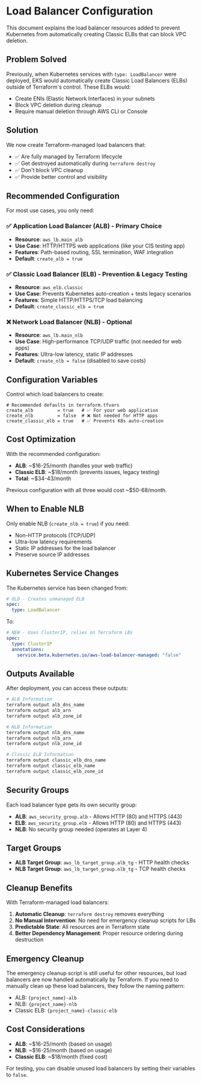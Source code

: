 # Load Balancer Configuration

This document explains the load balancer resources added to prevent Kubernetes from automatically creating Classic ELBs that can block VPC deletion.

## Problem Solved

Previously, when Kubernetes services with `type: LoadBalancer` were deployed, EKS would automatically create Classic Load Balancers (ELBs) outside of Terraform's control. These ELBs would:

- Create ENIs (Elastic Network Interfaces) in your subnets
- Block VPC deletion during cleanup
- Require manual deletion through AWS CLI or Console

## Solution

We now create Terraform-managed load balancers that:

- ✅ Are fully managed by Terraform lifecycle
- ✅ Get destroyed automatically during `terraform destroy`
- ✅ Don't block VPC cleanup
- ✅ Provide better control and visibility

## Recommended Configuration

For most use cases, you only need:

### ✅ **Application Load Balancer (ALB)** - Primary Choice
- **Resource**: `aws_lb.main_alb`
- **Use Case**: HTTP/HTTPS web applications (like your CIS testing app)
- **Features**: Path-based routing, SSL termination, WAF integration
- **Default**: `create_alb = true`

### ✅ **Classic Load Balancer (ELB)** - Prevention & Legacy Testing  
- **Resource**: `aws_elb.classic`
- **Use Case**: Prevents Kubernetes auto-creation + tests legacy scenarios
- **Features**: Simple HTTP/HTTPS/TCP load balancing
- **Default**: `create_classic_elb = true`

### ❌ **Network Load Balancer (NLB)** - Optional
- **Resource**: `aws_lb.main_nlb`
- **Use Case**: High-performance TCP/UDP traffic (not needed for web apps)
- **Features**: Ultra-low latency, static IP addresses
- **Default**: `create_nlb = false` (disabled to save costs)

## Configuration Variables

Control which load balancers to create:

```hcl
# Recommended defaults in terraform.tfvars
create_alb         = true   # ✅ For your web application
create_nlb         = false  # ❌ Not needed for HTTP apps
create_classic_elb = true   # ✅ Prevents K8s auto-creation
```

## Cost Optimization

With the recommended configuration:
- **ALB**: ~$16-25/month (handles your web traffic)
- **Classic ELB**: ~$18/month (prevents issues, legacy testing)
- **Total**: ~$34-43/month

Previous configuration with all three would cost ~$50-68/month.

## When to Enable NLB

Only enable NLB (`create_nlb = true`) if you need:
- Non-HTTP protocols (TCP/UDP)
- Ultra-low latency requirements
- Static IP addresses for the load balancer
- Preserve source IP addresses

## Kubernetes Service Changes

The Kubernetes service has been changed from:

```yaml
# OLD - Creates unmanaged ELB
spec:
  type: LoadBalancer
```

To:

```yaml
# NEW - Uses ClusterIP, relies on Terraform LBs
spec:
  type: ClusterIP
  annotations:
    service.beta.kubernetes.io/aws-load-balancer-managed: "false"
```

## Outputs Available

After deployment, you can access these outputs:

```bash
# ALB Information
terraform output alb_dns_name
terraform output alb_arn
terraform output alb_zone_id

# NLB Information  
terraform output nlb_dns_name
terraform output nlb_arn
terraform output nlb_zone_id

# Classic ELB Information
terraform output classic_elb_dns_name
terraform output classic_elb_name
terraform output classic_elb_zone_id
```

## Security Groups

Each load balancer type gets its own security group:

- **ALB**: `aws_security_group.alb` - Allows HTTP (80) and HTTPS (443)
- **ELB**: `aws_security_group.elb` - Allows HTTP (80) and HTTPS (443)  
- **NLB**: No security group needed (operates at Layer 4)

## Target Groups

- **ALB Target Group**: `aws_lb_target_group.alb_tg` - HTTP health checks
- **NLB Target Group**: `aws_lb_target_group.nlb_tg` - TCP health checks

## Cleanup Benefits

With Terraform-managed load balancers:

1. **Automatic Cleanup**: `terraform destroy` removes everything
2. **No Manual Intervention**: No need for emergency cleanup scripts for LBs
3. **Predictable State**: All resources are in Terraform state
4. **Better Dependency Management**: Proper resource ordering during destruction

## Emergency Cleanup

The emergency cleanup script is still useful for other resources, but load balancers are now handled automatically by Terraform. If you need to manually clean up these load balancers, they follow the naming pattern:

- ALB: `{project_name}-alb`
- NLB: `{project_name}-nlb`  
- Classic ELB: `{project_name}-classic-elb`

## Cost Considerations

- **ALB**: ~$16-25/month (based on usage)
- **NLB**: ~$16-25/month (based on usage)
- **Classic ELB**: ~$18/month (fixed cost)

For testing, you can disable unused load balancers by setting their variables to `false`.
